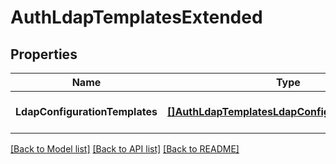 # AuthLdapTemplatesExtended

## Properties
Name | Type | Description | Notes
------------ | ------------- | ------------- | -------------
**LdapConfigurationTemplates** | [**[]AuthLdapTemplatesLdapConfigurationTemplate**](AuthLdapTemplatesLdapConfigurationTemplate.md) |  | [optional] [default to null]

[[Back to Model list]](../README.md#documentation-for-models) [[Back to API list]](../README.md#documentation-for-api-endpoints) [[Back to README]](../README.md)


